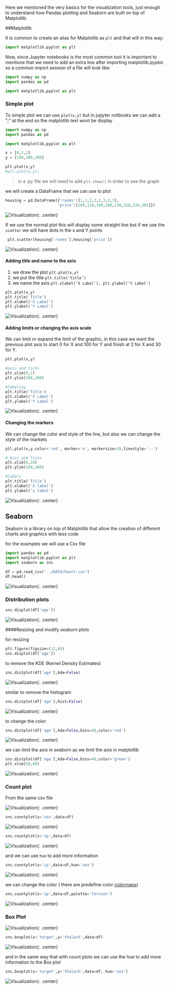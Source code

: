 Here we mentioned the very basics for the visualization tools, just enough to understand how Pandas plotting and Seaborn are built on top of Matplotlib.

##Matplotlib 

It is common to create an alias for Matplotlib as `plt` and that will in this way:

```python 
import matplotlib.pyplot as plt
``` 

Now, since Jupyter notebooks is the most common tool it is important to mentione that we need to add an extra line after importing matplotlib.pyplot. so a common import session of a file will look like:

```python 
import numpy as np
import pandas as pd

import matplotlib,pyplot as plt
``` 

### Simple plot

To simple plot we can use `plot(x,y)` but in jupyter notbooks we can add a ";" at the end so the matplotlib text wont be display

```python 
import numpy as np
import pandas as pd

import matplotlib,pyplot as plt

x = [0,1,2]
y = [100,200,300]

plt.plot(x,y)
#plt.plot(x,y);
``` 

> in a .py file we will need to add `plt.show()` in order to see the graph

we will create a DataFrame that we can use to plot

```python 
housing = pd.DataFrame({'rooms':[1,1,2,2,2,3,3,3],
                       'price':[100,120,190,200,230,310,330,305]})
``` 
![Visualization](images/visualization_001.png){: .center}


If we use the normal plot this will display some straight line but if we use the `scatter` we will have dots in the x and Y points 

```python 
 plt.scatter(housing['rooms'],housing['price'])
``` 

![Visualization](images/visualization_002.png){: .center}


#### Adding title and name to the axis 

1. we draw the plot `plt.plot(x,y)`
2. we put the title `plt.title('title')`
3. we name the axis `plt.xlabel('X Label'), plt.ylabel('Y Label')`

```python 
plt.plot(x,y)
plt.title('Title')
plt.xlabel('X Label')
plt.ylabel('Y Label')
``` 

![Visualization](images/visualization_003.png){: .center}


#### Adding limits or changing the axis scale

We can limit or expand the limit of the graphic, in this case we want the previous plot axis to start 0 for X and 100 for Y and finish at 2 for X and 30 for Y.


```python 
ptl.plot(x,y)

#axis and ticks
plt.xlim(0,2)
plt.ylin(100,300)

#labeling
plt.title('Title')
plt.xlabel('X Label')
plt.ylabel('Y Label')
``` 

![Visualization](images/visualization_004.png){: .center}


#### Changing the markers

We can change the color and style of the line, but also we can change the style of the markets 

```python 
ptl.plot(x,y,color='red', marker='o', markersize=20,linestyle='--')

# Axis and Ticks
plt.xlim(0,20)
plt.ylim(100,300)

#labels
plt.title('Title')
plt.xlabel('X label')
plt.ylabel('y label')

``` 

![Visualization](images/visualization_005.png){: .center}


## Seaborn

Seaborn is a library on top of Matplotlib that allow the creation of different charts and graphics with less code 


for the examples we will use a Csv file

```python
import pandas as pd
import matplotlib.pyplot as plt
import seaborn as sns

df = pd.read_csv('../DATA/heart.csv')
df.head()
```

![Visualization](images/visualization_006.png){: .center}

### Distribution plots

```python 
sns.displot(df['age'])
``` 
![Visualization](images/visualization_007.png){: .center}

####Resizing and modify seaborn plots

for resizing

```python 
plt.figure(figsize=(12,8))
sns.displot(df['age'])
``` 

to remove the KDE (Kernel Density Estimates)

```python 
sns.distplot(df['age'],kde=False)
``` 

![Visualization](images/visualization_008.png){: .center}

similar to remove the histogram 

```python 
sns.distplot(df['age'],hist=False)
``` 
![Visualization](images/visualization_009.png){: .center}


to change the color

```python 
sns.distplot(df['age'],kde=False,bins=40,color='red')
``` 

![Visualization](images/visualization_010.png){: .center}

we can limit the axis in seaborn as we limit the axis in matplotlib

```python 
sns.distplot(df['age'],kde=False,bins=40,color='green')
plt.xlim(50,60)
``` 
![Visualization](images/visualization_011.png){: .center}

### Count plot

From the same csv file

![Visualization](images/visualization_012.png){: .center}

```python 
sns.countplot(x='sex',data=df)
``` 
![Visualization](images/visualization_013.png){: .center}

```python 
sns.countplot(x='cp',data=df)
``` 
![Visualization](images/visualization_014.png){: .center}

and we can use `hue` to add more information 

```python 
sns.countplot(x='cp',data=df,hue='sex')
``` 
![Visualization](images/visualization_015.png){: .center}

we can change the color ( there are predefine color [colormaps](https://matplotlib.org/3.1.0/tutorials/colors/colormaps.html))

```python 
sns.countplot(x='cp',data=df,palette='terrain')
``` 

![Visualization](images/visualization_016.png){: .center}

### Box Plot

![Visualization](images/visualization_017.png){: .center}

```python 
sns.boxplot(x='target',y='thalach',data=df)
``` 

![Visualization](images/visualization_018.png){: .center}

and in the same way that with count plots we can use the hue to add more information to the Box plot

```python 
sns.boxplot(x='target',y='thalach',data=df, hue='sex')
``` 

![Visualization](images/visualization_019.png){: .center}